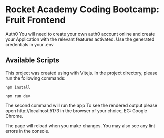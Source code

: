 # Rocket Academy Coding Bootcamp: Fruit Frontend

Auth0 You will need to create your own auth0 account online and create your Application with the relevant features activated. Use the generated credentials in your .env

## Available Scripts

This project was created using with Vitejs. In the project directory, please run the following commands:

`npm install`

`npm run dev`

The second command will run the app
To see the rendered output please open http://localhost:5173 in the browser of your choice, EG: Google Chrome.

The page will reload when you make changes.
You may also see any lint errors in the console.
